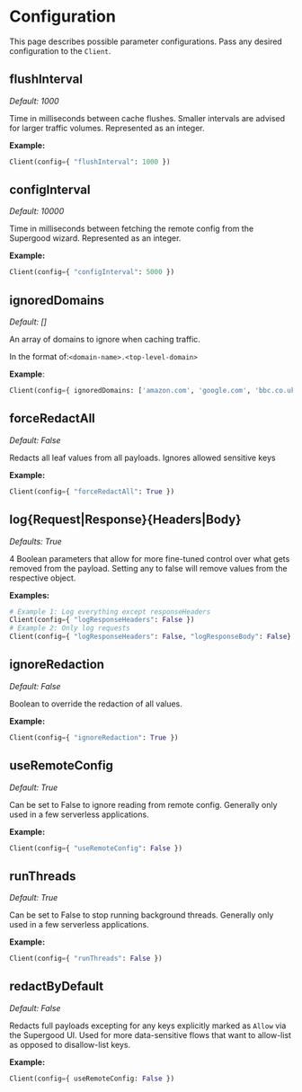 # Configuration

This page describes possible parameter configurations. Pass any desired configuration to the `Client`.

## flushInterval

_Default:_ _1000_

Time in milliseconds between cache flushes. Smaller intervals are advised for larger traffic volumes. Represented as an integer.

**Example:**

```python
Client(config={ "flushInterval": 1000 })
```

## configInterval

_Default: 10000_

Time in milliseconds between fetching the remote config from the Supergood wizard. Represented as an integer.

**Example:**

```python
Client(config={ "configInterval": 5000 })
```

## ignoredDomains

_Default: \[]_

An array of domains to ignore when caching traffic.

In the format of:`<domain-name>.<top-level-domain>`

**Example**:

```python
Client(config={ ignoredDomains: ['amazon.com', 'google.com', 'bbc.co.uk'] })
```

## forceRedactAll

_Default: False_

Redacts all leaf values from all payloads. Ignores allowed sensitive keys

**Example:**

```python
Client(config={ "forceRedactAll": True })
```

## log{Request|Response}{Headers|Body}

_Defaults: True_

4 Boolean parameters that allow for more fine-tuned control over what gets removed from the payload. Setting any to false will remove values from the respective object.

**Examples:**

```python
# Example 1: Log everything except responseHeaders
Client(config={ "logResponseHeaders": False })
# Example 2: Only log requests
Client(config={ "logResponseHeaders": False, "logResponseBody": False}
```

## ignoreRedaction

_Default: False_

Boolean to override the redaction of all values.

**Example:**

```python
Client(config={ "ignoreRedaction": True })
```

## useRemoteConfig

_Default: True_

Can be set to False to ignore reading from remote config. Generally only used in a few serverless applications.

**Example:**

```python
Client(config={ "useRemoteConfig": False })
```

## runThreads

_Default: True_

Can be set to False to stop running background threads. Generally only used in a few serverless applications.

**Example:**

```python
Client(config={ "runThreads": False })
```

## redactByDefault

_Default: False_

Redacts full payloads excepting for any keys explicitly marked as `Allow` via the Supergood UI. Used for more data-sensitive flows that want to allow-list as opposed to disallow-list keys.

**Example:**

```python
Client(config={ useRemoteConfig: False })
```
